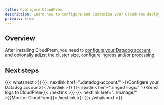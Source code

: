 ```yaml
---
title: Configure CloudPrem
description: Learn how to configure and customize your CloudPrem deployment for optimal performance and security
private: true
---
```


## Overview

After installing CloudPrem, you need to [configure your Datadog account](datadog-account/), and optionally adjust the [cluster size](cluster-sizing/), configure [ingress](ingress/) and/or [processing](processing/).

## Next steps

{{< whatsnext >}}
   {{< nextlink href="./datadog-account/" >}}Configure your Datadog account{{< /nextlink >}}
   {{< nextlink href="./ingest-logs/" >}}Send logs to CloudPrem{{< /nextlink >}}
   {{< nextlink href="../manage/" >}}Monitor CloudPrem{{< /nextlink >}}
{{< /whatsnext >}}
